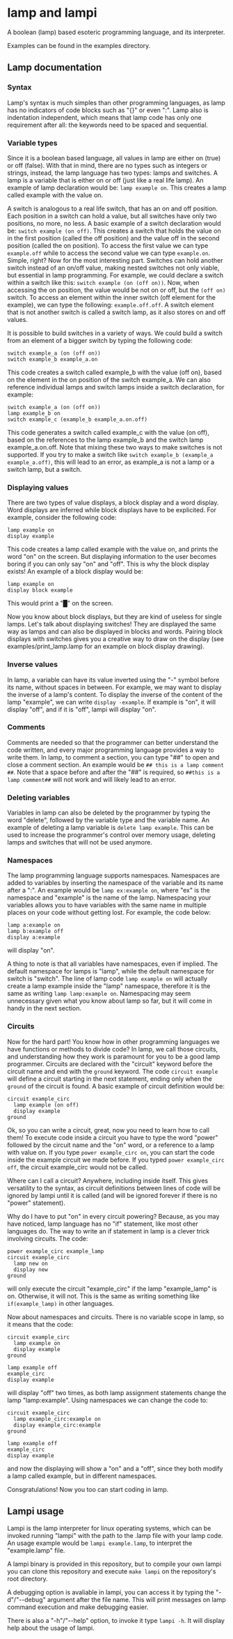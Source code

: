 # lamp and lampi
A boolean (lamp) based esoteric programming language, and its interpreter.

Examples can be found in the examples directory.

## Lamp documentation

### Syntax
Lamp's syntax is much simples than other programming languages, as lamp has no indicators of code blocks such as "{}" or even ":". Lamp also is indentation independent, which means that lamp code has only one requirement after all: the keywords need to be spaced and sequential.

### Variable types
Since it is a boolean based language, all values in lamp are either on (true) or off (false). With that in mind, there are no types such as integers or strings, instead, the lamp language has two types: lamps and switches. A lamp is a variable that is either on or off (just like a real life lamp). An example of lamp declaration would be: `lamp example on`. This creates a lamp called example with the value on. 

A switch is analogous to a real life switch, that has an on and off position. Each position in a switch can hold a value, but all switches have only two positions, no more, no less. A basic example of a switch declaration would be: `switch example (on off)`. This creates a switch that holds the value on in the first position (called the off position) and the value off in the second position (called the on position). To access the first value we can type `example.off` while to access the second value we can type `example.on`. Simple, right? Now for the most interesting part. Switches can hold another switch instead of an on/off value, making nested switches not only viable, but essential in lamp programming. For example, we could declare a switch within a switch like this: `switch example (on (off on))`. Now, when accessing the on position, the value would be not on or off, but the `(off on)` switch. To access an element within the inner switch (off element for the example), we can type the following: `example.off.off`. A switch element that is not another switch is called a switch lamp, as it also stores on and off values.

It is possible to build switches in a variety of ways. We could build a switch from an element of a bigger switch by typing the following code:
```
switch example_a (on (off on))
switch example_b example_a.on
```
This code creates a switch called example_b with the value (off on), based on the element in the on position of the switch example_a. We can also reference individual lamps and switch lamps inside a switch declaration, for example:
```
switch example_a (on (off on))
lamp example_b on
switch example_c (example_b example_a.on.off)
```
This code generates a switch called example_c with the value (on off), based on the references to the lamp example_b and the switch lamp example_a.on.off. Note that mixing these two ways to make switches is not supported. If you try to make a switch like `switch example_b (example_a example_a.off)`, this will lead to an error, as example_a is not a lamp or a switch lamp, but a switch.

### Displaying values
There are two types of value displays, a block display and a word display. Word displays are inferred while block displays have to be explicited. For example, consider the following code:
```
lamp example on
display example
```
This code creates a lamp called example with the value on, and prints the word "on" on the screen. But displaying information to the user becomes boring if you can only say "on" and "off". This is why the block display exists! An example of a block display would be:
```
lamp example on
display block example
```
This would print a "█" on the screen.

Now you know about block displays, but they are kind of useless for single lamps. Let's talk about displaying switches! They are displayed the same way as lamps and can also be displayed in blocks and words. Pairing block displays with switches gives you a creative way to draw on the display (see examples/print_lamp.lamp for an example on block display drawing).

### Inverse values
In lamp, a variable can have its value inverted using the "-" symbol before its name, without spaces in between. For example, we may want to display the inverse of a lamp's content. To display the inverse of the content of the lamp "example", we can write `display -example`. If example is "on", it will display "off", and if it is "off", lampi will display "on".

### Comments
Comments are needed so that the programmer can better understand the code written, and every major programming language provides a way to write them. In lamp, to comment a section, you can type "##" to open and close a comment section. An example would be `## this is a lamp comment ##`. Note that a space before and after the "##" is required, so `##this is a lamp comment##` will not work and will likely lead to an error.

### Deleting variables
Variables in lamp can also be deleted by the programmer by typing the word "delete", followed by the variable type and the variable name. An example of deleting a lamp variable is `delete lamp example`. This can be used to increase the programmer's control over memory usage, deleting lamps and switches that will not be used anymore.

### Namespaces
The lamp programming language supports namespaces. Namespaces are added to variables by inserting the namespace of the variable and its name after a ":". An example would be `lamp ex:example on`, where "ex" is the namespace and "example" is the name of the lamp. Namespacing your variables allows you to have variables with the same name in multiple places on your code without getting lost. For example, the code below:
```
lamp a:example on
lamp b:example off
display a:example
```
will display "on".

A thing to note is that all variables have namespaces, even if implied. The default namespace for lamps is "lamp", while the default namespace for switch is "switch". The line of lamp code `lamp example on` will actually create a lamp example inside the "lamp" namespace, therefore it is the same as writing `lamp lamp:example on`. Namespacing may seem unnecessary given what you know about lamp so far, but it will come in handy in the next section.

### Circuits
Now for the hard part! You know how in other programming languages we have functions or methods to divide code? In lamp, we call those circuits, and understanding how they work is paramount for you to be a good lamp programmer. Circuits are declared with the "circuit" keyword before the circuit name and end with the `ground` keyword. The code `circuit example` will define a circuit starting in the next statement, ending only when the `ground` of the circuit is found. A basic example of circuit definition would be:
```
circuit example_circ
  lamp example (on off)
  display example
ground
```
Ok, so you can write a circuit, great, now you need to learn how to call them! To execute code inside a circuit you have to type the word "power" followed by the circuit name and the "on" word, or a reference to a lamp with value on. If you type `power example_circ on`, you can start the code inside the example circuit we made before. If you typed `power example_circ off`, the circuit example_circ would not be called.

Where can I call a circuit? Anywhere, including inside itself. This gives versatility to the syntax, as circuit definitions between lines of code will be ignored by lampi until it is called (and will be ignored forever if there is no "power" statement).

Why do I have to put "on" in every circuit powering? Because, as you may have noticed, lamp language has no "if" statement, like most other languages do. The way to write an if statement in lamp is a clever trick involving circuits. The code:
```
power example_circ example_lamp
circuit example_circ
  lamp new on
  display new
ground
```
will only execute the circuit "example_circ" if the lamp "example_lamp" is on. Otherwise, it will not. This is the same as writing something like `if(example_lamp)` in other languages.

Now about namespaces and circuits. There is no variable scope in lamp, so it means that the code:
```
circuit example_circ
  lamp example on
  display example
ground

lamp example off
example_circ
display example
```
will display "off" two times, as both lamp assignment statements change the lamp "lamp:example". Using namespaces we can change the code to:
```
circuit example_circ
  lamp example_circ:example on
  display example_circ:example
ground

lamp example off
example_circ
display example
```
and now the displaying will show a "on" and a "off", since they both modify a lamp called example, but in different namespaces.

Consgratulations! Now you too can start coding in lamp.

## Lampi usage

Lampi is the lamp interpreter for linux operating systems, which can be invoked running "lampi" with the path to the .lamp file with your lamp code. An usage example would be `lampi example.lamp`, to interpret the "example.lamp" file.

A lampi binary is provided in this repository, but to compile your own lampi you can clone this repository and execute `make lampi` on the repository's root directory.

A debugging option is avaliable in lampi, you can access it by typing the "-d"/"--debug" argument after the file name. This will print messages on lamp command execution and make debugging easier.

There is also a "-h"/"--help" option, to invoke it type `lampi -h`. It will display help about the usage of lampi.
